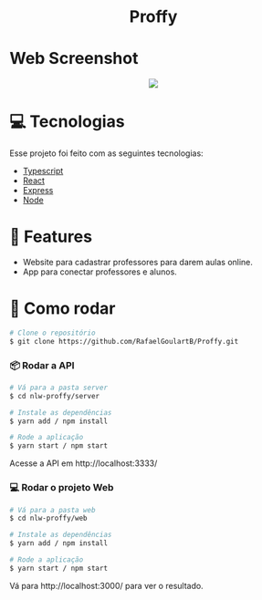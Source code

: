 <h1 align="center">Proffy</h1>

# Web Screenshot
<p align="center">
  <img src="https://imgur.com/rCh4CXX.png">
</p>

# :computer: Tecnologias
Esse projeto foi feito com as seguintes tecnologias:

* [Typescript](https://www.typescriptlang.org/)      
* [React](https://reactjs.org/)        
* [Express](https://expressjs.com/)
* [Node](https://nodejs.org/en/)

# :rocket: Features

* Website para cadastrar professores para darem aulas online.
* App para conectar professores e alunos.

# :construction_worker: Como rodar
```bash
# Clone o repositório
$ git clone https://github.com/RafaelGoulartB/Proffy.git
```
### 📦 Rodar a API

```bash
# Vá para a pasta server
$ cd nlw-proffy/server

# Instale as dependências
$ yarn add / npm install

# Rode a aplicação
$ yarn start / npm start
```
Acesse a API em http://localhost:3333/

### 💻 Rodar o projeto Web

```bash
# Vá para a pasta web
$ cd nlw-proffy/web

# Instale as dependências
$ yarn add / npm install

# Rode a aplicação
$ yarn start / npm start
```
Vá para http://localhost:3000/ para ver o resultado.
